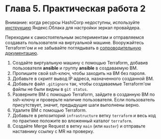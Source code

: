 # Глава 5. Практическая работа 2

Внимание: когда ресурсы HashiCorp недоступны, используйте [инструкцию](https://cloud.yandex.ru/docs/tutorials/infrastructure-management/terraform-quickstart#configure-provider) Яндекс.Облака для настройки зеркал провайдера.  

Переходим к самостоятельным экспериментам и отправляемся создавать пользователя на виртуальной машине. Вооружайтесь Terraform'ом и не забывайте поглядывать в [сопроводительную документацию](https://cloud.yandex.ru/docs/solutions/infrastructure-management/terraform-quickstart).  

1. Создайте виртуальную машину с помощью Terraform, добавив пользователя **ansible** и группу **ansible** в создаваемую ВМ.  
2. Пропишите свой ssh-ключ, чтобы заходить на ВМ без пароля.  
3. Добавьте в скрипт вывод IP адреса, назначенного созданной ВМ.  
4. Добавьте файл `.gitignore` так, чтобы создаваемые Terraform'ом файлы не были видны в `git status`.  
5. Разверните ВМ с помощью Terraform, зайдите в созданную ВМ по ssh-ключу и проверьте наличие пользователя. Если пользователь присутствует, значит, предыдущие шаги выполнены верно.  
6. Удалите ВМ с помощью Terraform.  
7. Добавьте в репозиторий `infrastructure` ветку `terraform` и весь код по практике положите во вложенный каталог `terraform`.  
8. Создайте Merge Request в ветку `main` (или `master`) и отправьте наставнику ссылку с MR на проверку.  
